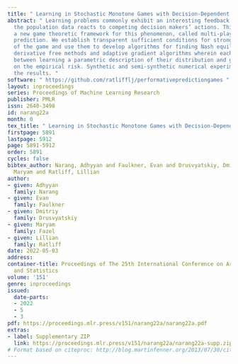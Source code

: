 ```yaml
---
title: " Learning in Stochastic Monotone Games with Decision-Dependent Data "
abstract: " Learning problems commonly exhibit an interesting feedback mechanism wherein
  the population data reacts to competing decision makers’ actions. This paper formulates
  a new game theoretic framework for this phenomenon, called multi-player performative
  prediction. We establish transparent sufficient conditions for strong monotonicity
  of the game and use them to develop algorithms for finding Nash equilibria. We investigate
  derivative free methods and adaptive gradient algorithms wherein each player alternates
  between learning a parametric description of their distribution and gradient steps
  on the empirical risk. Synthetic and semi-synthetic numerical experiments illustrate
  the results. "
software: " https://github.com/ratlifflj/performativepredictiongames "
layout: inproceedings
series: Proceedings of Machine Learning Research
publisher: PMLR
issn: 2640-3498
id: narang22a
month: 0
tex_title: " Learning in Stochastic Monotone Games with Decision-Dependent Data "
firstpage: 5891
lastpage: 5912
page: 5891-5912
order: 5891
cycles: false
bibtex_author: Narang, Adhyyan and Faulkner, Evan and Drusvyatskiy, Dmitriy and Fazel,
  Maryam and Ratliff, Lillian
author:
- given: Adhyyan
  family: Narang
- given: Evan
  family: Faulkner
- given: Dmitriy
  family: Drusvyatskiy
- given: Maryam
  family: Fazel
- given: Lillian
  family: Ratliff
date: 2022-05-03
address:
container-title: Proceedings of The 25th International Conference on Artificial Intelligence
  and Statistics
volume: '151'
genre: inproceedings
issued:
  date-parts:
  - 2022
  - 5
  - 3
pdf: https://proceedings.mlr.press/v151/narang22a/narang22a.pdf
extras:
- label: Supplementary ZIP
  link: https://proceedings.mlr.press/v151/narang22a/narang22a-supp.zip
# Format based on citeproc: http://blog.martinfenner.org/2013/07/30/citeproc-yaml-for-bibliographies/
---
```

